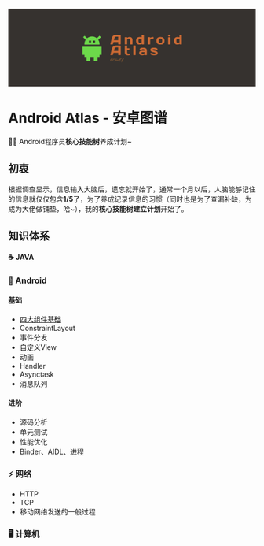 ![cover](https://github.com/mCyp/T-KnowledgeHierarchy/blob/master/image/cover.png)

# Android Atlas - 安卓图谱

🦸‍♂️   Android程序员**核心技能树**养成计划~

## 初衷

根据调查显示，信息输入大脑后，遗忘就开始了，通常一个月以后，人脑能够记住的信息就仅仅包含**1/5**了，为了养成记录信息的习惯（同时也是为了查漏补缺，为成为大佬做铺垫，哈~），我的**核心技能树建立计划**开始了。

## 知识体系

 #### ☕️  JAVA

### 🤖  Android

#### 基础

- [四大组件基础]()
- ConstraintLayout
- 事件分发
- 自定义View
- 动画
- Handler
- Asynctask
- 消息队列

#### 进阶

- 源码分析
- 单元测试
- 性能优化
- Binder、AIDL、进程

### ⚡️  网络

- HTTP 
- TCP
- 移动网络发送的一般过程 

### 🖥  计算机


